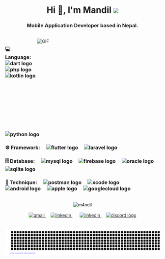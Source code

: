 <h1 align="center">Hi 👋, I'm Mandil <img height="40" src="https://cdn3.emoji.gg/emojis/8132-annoyingdog.gif"></h1>
<h3 align="center">Mobile Application Developer based in Nepal.</h3>

<br clear="both">

<img height="300" width="400" align="right" alt="GIF" src="https://i.giphy.com/media/v1.Y2lkPTc5MGI3NjExY2ZvdnFiNXJoYTVxdzE5OWlzazdmZTl6ZW5jYnVzZTBocjdmc2MxaCZlcD12MV9pbnRlcm5hbF9naWZfYnlfaWQmY3Q9Zw/JqmupuTVZYaQX5s094/giphy.gif">

<div>
  <h3>💻 Language:
    <img width="12" />
    <img src="https://cdn.simpleicons.org/dart/0175C2" height="40" alt="dart logo" />
    <img width="12" />
    <img src="https://cdn.jsdelivr.net/gh/devicons/devicon/icons/php/php-original.svg" height="40" alt="php logo" />
    <img width="12" />
    <img src="https://cdn.jsdelivr.net/gh/devicons/devicon/icons/kotlin/kotlin-original.svg" height="40" alt="kotlin logo" />
    <img width="12" />
    <img src="https://cdn.jsdelivr.net/gh/devicons/devicon/icons/python/python-original.svg" height="40" alt="python logo" />
  </h3>

  <h3>⚙️ Framework:
    <img width="12" />
    <img src="https://cdn.jsdelivr.net/gh/devicons/devicon/icons/flutter/flutter-original.svg" height="40" alt="flutter logo" />
    <img width="12" />
    <img src="https://cdn.simpleicons.org/laravel/FF2D20" height="40" alt="laravel logo" />
  </h3>

  <h3>🗄️ Database:
    <img width="12" />
    <img src="https://cdn.jsdelivr.net/gh/devicons/devicon/icons/mysql/mysql-original.svg" height="40" alt="mysql logo" />
    <img width="12" />
    <img src="https://cdn.simpleicons.org/firebase/FFCA28" height="40" alt="firebase logo" />
    <img width="12" />
    <img src="https://cdn.jsdelivr.net/gh/devicons/devicon/icons/oracle/oracle-original.svg" height="40" alt="oracle logo" />
    <img width="12" />
    <img src="https://cdn.jsdelivr.net/gh/devicons/devicon/icons/sqlite/sqlite-original.svg" height="40" alt="sqlite logo" />
  </h3>

  <h3>🔨 Technique:
    <img width="12" />
    <img src="https://cdn.simpleicons.org/postman/FF6C37" height="40" alt="postman logo" />
    <img width="12" />
    <img src="https://cdn.simpleicons.org/xcode/147EFB" height="40" alt="xcode logo" />
    <img width="12" />
    <img src="https://cdn.simpleicons.org/android/3DDC84" height="40" alt="android logo" />
    <img width="12" />
    <img src="https://cdn.simpleicons.org/apple/000000" height="40" alt="apple logo" />
    <img width="12" />
    <img src="https://cdn.jsdelivr.net/gh/devicons/devicon/icons/googlecloud/googlecloud-original.svg" height="40" alt="googlecloud logo" />
  </h3>
</div>

<br clear="both">

<div align="center">
  <img src="https://github-readme-streak-stats.herokuapp.com/?user=m4ndil&theme=github-dark&hide_border=false&border_radius=6&order=3" height="170" alt="m4ndil"  />
</div>
<br clear="both">

<div align="center">
  <a href="mailto:mandilshresthaktm@gmail.com" target="_blank">
    <img src="https://raw.githubusercontent.com/maurodesouza/profile-readme-generator/master/src/assets/icons/social/gmail/default.svg" width="52" height="40" alt="gmail"  />
  </a>
  &nbsp;&nbsp;&nbsp; 
  <a href="https://www.mandilshrestha.com.np/" target="_blank">
    <img src="https://cdn3.emoji.gg/emojis/19490-spiderweb.gif" width="52" height="40" alt="linkedin"  />
  </a>
  &nbsp;&nbsp;&nbsp;&nbsp;&nbsp;
  <a href="https://www.linkedin.com/in/mandil-shrestha-7024a4225/" target="_blank">
    <img src="https://raw.githubusercontent.com/maurodesouza/profile-readme-generator/master/src/assets/icons/social/linkedin/default.svg" width="52" height="40" alt="linkedin"  />
  </a>
  &nbsp;&nbsp;&nbsp; 
  <a href="https://discord.com/users/1311588030259134464" target="_blank">
    <img src="https://raw.githubusercontent.com/maurodesouza/profile-readme-generator/master/src/assets/icons/social/discord/default.svg" width="52" height="40" alt="discord logo"  />
  </a>
</div>

<br clear="both">
<div align="center">
  
  ![gitartwork](gitartwork.svg)
</div>
